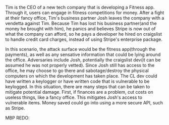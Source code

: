 Tim is the CEO of a new tech company that is developing a Fitness app. Through it, users can engage in fitness competitions for money. After a fight at their fancy office, Tim's business partner Josh leaves the company with a vendetta against Tim. Because Tim has lost his business partner(and the money he brought with him), he panics and believes Stripe is now out of what the company can afford, so he pays a developer he hired on craigslist to handle credit card charges, instead of using Stripe's enterprise package. 

In this scenario, the attack surface would be the fitness app(through the payments), as well as any sensative information that could be lying around the office. Adversaries include Josh, potentially the craigslist dev(it can be assumed he was not properly vetted). Since Josh still has access to the office, he may choose to go there and sabotage/destroy the physical computers on which the development has taken place. The CL dev could have written a keylogger or have written code that is vulnerable to be keylogged. In this situation, there are many steps that can be taken to mitigate potential damage. First, if finances are a problem, cut costs on useless things, like a fancy office. This mitigates Josh's access to vulnerable items. Money saved could go into using a more secure API, such as Stripe. 


MBP REDO:
